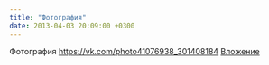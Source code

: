 ```yaml
---
title: "Фотография"
date: 2013-04-03 20:09:00 +0300
---
```


Фотография
<a class="vk-attach" href="https://vk.com/photo41076938_301408184">https://vk.com/photo41076938_301408184</a>
<a class="vk-attach" href="https://vk.com/photo41076938_301408184">Вложение</a>
